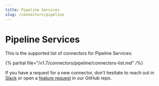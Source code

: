 ```yaml
---
title: Pipeline Services
slug: /connectors/pipeline
---
```


# Pipeline Services

This is the supported list of connectors for Pipeline Services:

{% partial file="/v1.7/connectors/pipeline/connectors-list.md" /%}

If you have a request for a new connector, don't hesitate to reach out in [Slack](https://slack.open-metadata.org/) or
open a [feature request](https://github.com/open-metadata/OpenMetadata/issues/new/choose) in our GitHub repo.
